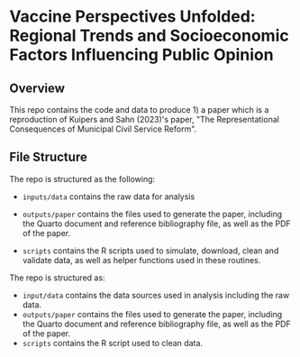# Vaccine Perspectives Unfolded: Regional Trends and Socioeconomic Factors Influencing Public Opinion

## Overview
This repo contains the code and data to produce 1) a paper which is a reproduction of Kuipers and Sahn (2023)'s paper, "The Representational Consequences of Municipal Civil Service Reform".

## File Structure
The repo is structured as the following:

-   `inputs/data` contains the raw data for analysis

-   `outputs/paper` contains the files used to generate the paper, including the Quarto document and reference bibliography file, as well as the PDF of the paper.

-   `scripts` contains the R scripts used to simulate, download, clean and validate data, as well as helper functions used in these routines.

The repo is structured as:

-   `input/data` contains the data sources used in analysis including the raw data.
-   `outputs/paper` contains the files used to generate the paper, including the Quarto document and reference bibliography file, as well as the PDF of the paper. 
-   `scripts` contains the R script used to  clean data.